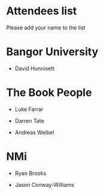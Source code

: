 Attendees list
==============

Please add your name to the list

# Bangor University

* David Hunnisett

# The Book People

* Luke Farrar

* Darren Tate

* Andreas Weibel

# NMi

* Ryan Brooks

* Jason Conway-Williams



